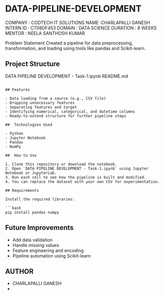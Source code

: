 # DATA-PIPELINE-DEVELOPMENT
COMPANY : CODTECH IT SOLUTIONS NAME :CHARLAPALLI GANESH INTERN ID : CT08DF453 DOMAIN : DATA SCIENCE DURATION : 8 WEEKS MENTOR : NEELA SANTHOSH KUMAR

Problem Statement
Created a pipeline for data preprocessing, transformation, and loading using tools like pandas and Scikit-learn.

## Project Structure

DATA PIPELINE DEVELOPMENT - Task-1.ipynb
README.md
```

## Features

- Data loading from a source (e.g., CSV file)
- Dropping unnecessary features
- Separating features and target
- Identifying numerical, categorical, and datetime columns
- Ready-to-extend structure for further pipeline steps

##  Technologies Used

- Python
- Jupyter Notebook
- Pandas
- NumPy

##  How to Use

1. Clone this repository or download the notebook.
2. Open `DATA PIPELINE DEVELOPMENT - Task-1.ipynb` using Jupyter Notebook or JupyterLab.
3. Run each cell to see how the pipeline is built and modified.
4. You can replace the dataset with your own CSV for experimentation.

## Requirements

Install the required libraries:

```bash
pip install pandas numpy
```

##  Future Improvements

- Add data validation
- Handle missing values
- Feature engineering and encoding
- Pipeline automation using Scikit-learn

## AUTHOR 
- CHARLAPALLI GANESH
- 




